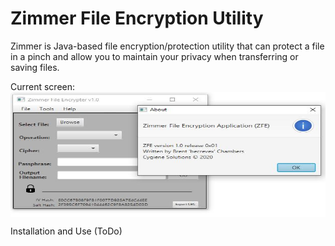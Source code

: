 # Zimmer File Encryption Utility

Zimmer is Java-based file encryption/protection utility that can protect a file in a pinch and allow you to maintain your privacy when transferring or saving files.  

Current screen:
<img align="center" src="https://github.com/becrevex/Zimmer/blob/master/screen.JPG" width="600" height="200" />

Installation and Use (ToDo)


